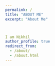 ```yaml
---
permalink: /
title: "ABOUT ME" 
excerpt: "About Me"



I am Nikhil
author_profile: true
redirect_from: 
  - /about/
  - /about.html
---
```

